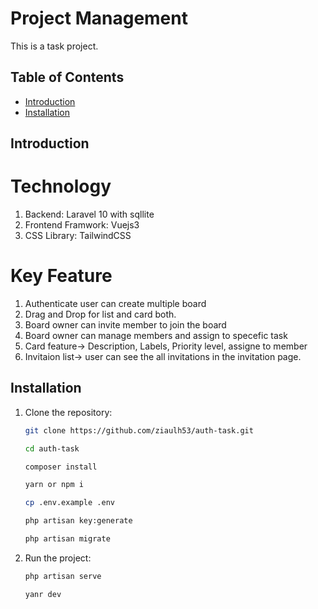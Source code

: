 # Project Management

This is a task project.

## Table of Contents

- [Introduction](#introduction)
- [Installation](#installation)

## Introduction

# Technology
1. Backend: Laravel 10 with sqllite
2. Frontend Framwork: Vuejs3
3. CSS Library: TailwindCSS 

# Key Feature
1. Authenticate user can create multiple board
2. Drag and Drop for list and card both.
3. Board owner can invite member to join the board
4. Board owner can manage members and assign to specefic task
5. Card feature-> Description, Labels, Priority level, assigne to member
6. Invitaion list-> user can see the all invitations in the invitation page.

## Installation

1. Clone the repository:
   ```bash
   git clone https://github.com/ziaulh53/auth-task.git

   cd auth-task

   composer install

   yarn or npm i

   cp .env.example .env

   php artisan key:generate

   php artisan migrate

2. Run the project:
   ```bash
   php artisan serve

   yanr dev
